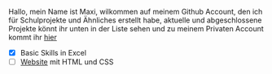 Hallo, mein Name ist Maxi, wilkommen auf meinem Github Account, den ich für Schulprojekte und Ähnliches erstellt habe, aktuelle und abgeschlossene Projekte könnt ihr unten in der Liste sehen und zu meinem Privaten Account kommt ihr [hier](https://github.com/maxiamzocken)

- [x] Basic Skills in Excel 
- [ ] [Website](maxiiischool.github.io) mit HTML und CSS
